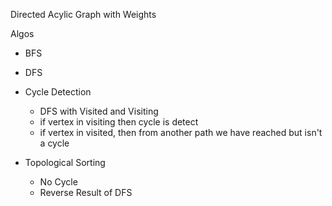 Directed Acylic Graph with Weights

Algos
- BFS
- DFS
- Cycle Detection
    - DFS with Visited and Visiting
    - if vertex in visiting then cycle is detect
    - if vertex in visited, then from another path we have reached but isn't a cycle

- Topological Sorting
    - No Cycle
    - Reverse Result of DFS